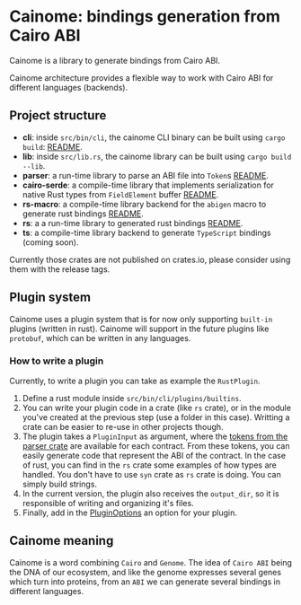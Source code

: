 # Cainome: bindings generation from Cairo ABI

Cainome is a library to generate bindings from Cairo ABI.

Cainome architecture provides a flexible way to work with Cairo ABI
for different languages (backends).

## Project structure

- **cli**: inside `src/bin/cli`, the cainome CLI binary can be built using `cargo build`: [README](./src/bin/cli/README.md).
- **lib**: inside `src/lib.rs`, the cainome library can be built using `cargo build --lib`.
- **parser**: a run-time library to parse an ABI file into `Token`s [README](./crates/parser/README.md).
- **cairo-serde**: a compile-time library that implements serialization for native Rust types from `FieldElement` buffer [README](./crates/cairo-serde/README.md).
- **rs-macro**: a compile-time library backend for the `abigen` macro to generate rust bindings [README](./crates/rs-macro/README.md).
- **rs**: a a run-time library to generated rust bindings [README](./crates/rs/README.md).
- **ts**: a compile-time library backend to generate `TypeScript` bindings (coming soon).

Currently those crates are not published on crates.io, please consider using them with the release tags.

## Plugin system

Cainome uses a plugin system that is for now only supporting `built-in` plugins (written in rust).
Cainome will support in the future plugins like `protobuf`, which can be written in any languages.

### How to write a plugin

Currently, to write a plugin you can take as example the `RustPlugin`.

1. Define a rust module inside `src/bin/cli/plugins/builtins`.
2. You can write your plugin code in a crate (like `rs` crate), or in the module you've created at the previous step (use a folder in this case).
   Writting a crate can be easier to re-use in other projects though.
3. The plugin takes a `PluginInput` as argument, where the [tokens from the parser crate](./crates/parser/src/tokens/mod.rs) are available for each contract.
   From these tokens, you can easily generate code that represent the ABI of the contract. In the case of rust, you can find in the `rs` crate
   some examples of how types are handled.
   You don't have to use `syn` crate as `rs` crate is doing. You can simply build strings.
4. In the current version, the plugin also receives the `output_dir`, so it is responsible of writing and organizing it's files.
5. Finally, add in the [PluginOptions](./src/bin/cli/args.rs) an option for your plugin.

## Cainome meaning

Cainome is a word combining `Cairo` and `Genome`. The idea of `Cairo ABI` being the DNA of our ecosystem,
and like the genome expresses several genes which turn into proteins, from an `ABI` we can generate several bindings in different languages.
